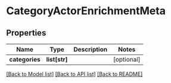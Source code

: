 # CategoryActorEnrichmentMeta

## Properties
Name | Type | Description | Notes
------------ | ------------- | ------------- | -------------
**categories** | **list[str]** |  | [optional] 

[[Back to Model list]](../README.md#documentation-for-models) [[Back to API list]](../README.md#documentation-for-api-endpoints) [[Back to README]](../README.md)

